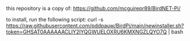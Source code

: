 this repository is a copy of: https://github.com/mcguirepr89/BirdNET-Pi/

to install, run the following script:
curl -s https://raw.githubusercontent.com/pddpauw/BirdPi/main/newinstaller.sh?token=GHSAT0AAAAAACLIY2IYQGWUELOXRU6KMXNGZLQYO7Q | bash
